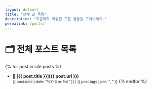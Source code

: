 ```yaml
---
layout: default
title: "전체 글 목록"
description: "지금까지 작성한 모든 글들을 모아보세요."
permalink: /posts/
---
```


# 🗂 전체 포스트 목록

{% for post in site.posts %}
- 📌 **[{{ post.title }}]({{ post.url }})**  
  <small>{{ post.date | date: "%Y-%m-%d" }} | {{ post.tags | join: ", " }}</small>
{% endfor %}